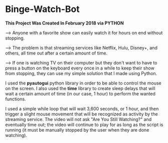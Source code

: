 # Binge-Watch-Bot


**This Project Was Created In February 2018 via PYTHON**

--> Anyone with a favorite show can easily watch it for hours on end without stopping. 

--> The problem is that streaming services like Netflix, Hulu, Disney+, and others, all time out after a certain amount of time.

--> If one is watching TV on their computer but they don't want to have to press a button on the keyboard every once in a while to keep their show from stopping, they can use my simple solution that I made using Python.

I used the **pyautogui** python library in order to be able to control the mouse on the screen.
I also used the **time** library to create sleep delays that will wait a certain amount of time (in our case, 1 hour) to perform the wanted functions.

I used a simple while loop that will wait 3,600 seconds, or 1 hour, and then trigger a slight mouse movement that will be recognized as activity by the streaming service. The video will not ask "Are You Still Watching?" and eventually time out; the video will continue to play for as long as the script is running (it must be manually stopped by the user when they are done watching).
